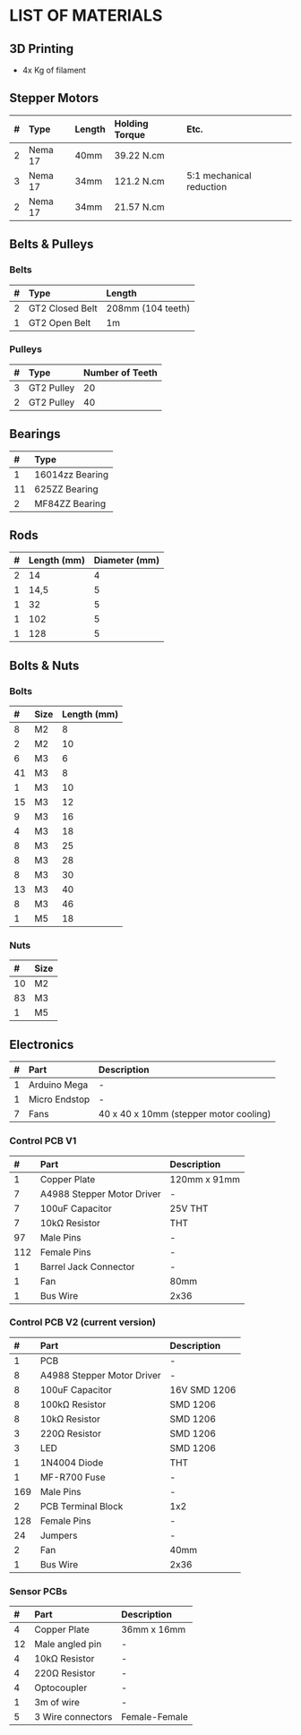 # LIST OF MATERIALS
## 3D Printing
* 4x Kg of filament

## Stepper Motors
\#   | Type | Length | Holding Torque | Etc.
:--- | :--- | :----- | :------------- | :---
2 | Nema 17 | 40mm | 39.22 N.cm
3 | Nema 17 | 34mm | 121.2 N.cm | 5:1 mechanical reduction
2 | Nema 17 | 34mm | 21.57 N.cm

## Belts & Pulleys
### Belts
\#   | Type | Length 
:--- | :--- | :-----
2 | GT2 Closed Belt | 208mm (104 teeth)
1 | GT2 Open Belt   | 1m

### Pulleys
\#   | Type | Number of Teeth
:--- | :--- | :--------------
3 | GT2 Pulley | 20
2 | GT2 Pulley | 40

## Bearings
\#   | Type 
:--- | :---
1  | 16014zz Bearing
11 | 625ZZ Bearing
2  | MF84ZZ Bearing

## Rods
\#   | Length (mm) | Diameter (mm)
:--- | :---------- | :------------
2 | 14   | 4
1 | 14,5 | 5
1 | 32   | 5
1 | 102  | 5
1 | 128  | 5

## Bolts & Nuts
### Bolts
\#   | Size | Length (mm)
:--- | :--- | :----------
8  | M2 | 8
2  | M2 | 10
6  | M3 | 6
41 | M3 | 8
1  | M3 | 10
15 | M3 | 12
9  | M3 | 16
4  | M3 | 18
8  | M3 | 25
8  | M3 | 28
8  | M3 | 30
13 | M3 | 40
8  | M3 | 46
1  | M5 | 18

### Nuts
\#   | Size
:--- | :---
10 | M2
83 | M3
1  | M5

## Electronics
\#   | Part | Description
:--- | :--- | :----------
1 | Arduino Mega  | -
1 | Micro Endstop | -
7 | Fans          | 40 x 40 x 10mm (stepper motor cooling)

### Control PCB V1
\#   | Part | Description
:--- | :--- | :----------
1   | Copper Plate | 120mm x 91mm
7   | A4988 Stepper Motor Driver | -
7   | 100uF Capacitor | 25V THT
7   | 10kΩ Resistor | THT
97  | Male Pins | -
112 | Female Pins | -
1   | Barrel Jack Connector | - 
1   | Fan | 80mm
1   | Bus Wire | 2x36

### Control PCB V2 (current version)
\#   | Part | Description
:--- | :--- | :----------
1   | PCB | -
8   | A4988 Stepper Motor Driver | -
8   | 100uF Capacitor | 16V SMD 1206
8   | 100kΩ Resistor | SMD 1206 
8   | 10kΩ Resistor | SMD 1206 
3   | 220Ω Resistor | SMD 1206 
3   | LED | SMD 1206
1   | 1N4004 Diode | THT
1   | MF-R700 Fuse | -
169 | Male Pins | -
2   | PCB Terminal Block | 1x2
128 | Female Pins | -
24  | Jumpers | -
2   | Fan | 40mm
1   | Bus Wire | 2x36

### Sensor PCBs
\#   | Part | Description
:--- | :--- | :----------
4  | Copper Plate | 36mm x 16mm
12 | Male angled pin | -
4  | 10kΩ Resistor | -
4  | 220Ω Resistor | -
4  | Optocoupler | -
1  | 3m of wire | -
5  | 3 Wire connectors | Female-Female
